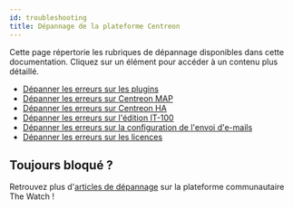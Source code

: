 ```yaml
---
id: troubleshooting
title: Dépannage de la plateforme Centreon
---
```


Cette page répertorie les rubriques de dépannage disponibles dans cette documentation. Cliquez sur un élément pour accéder à un contenu plus détaillé. 

* [Dépanner les erreurs sur les plugins](/pp/integrations/plugin-packs/getting-started/how-to-guides/troubleshooting-plugins)
* [Dépanner les erreurs sur Centreon MAP](../graph-views/troubleshooter.md)
* [Dépanner les erreurs sur Centreon HA](../administration/centreon-ha/troubleshooting-guide.md)
* [Dépanner les erreurs sur l'édition IT-100](../getting-started/it100.md#dépannage-de-la-solution-it-100)
* [Dépanner les erreurs sur la configuration de l'envoi d'e-mails](../administration/postfix.md#tester-et-diagnostiquer-postfix)
* [Dépanner les erreurs sur les licences](../administration/licenses.md#dépanner-les-erreurs-sur-les-licences)

## Toujours bloqué ?
Retrouvez plus d'[articles de dépannage](https://thewatch.centreon.com/troubleshooting-41) sur la plateforme communautaire The Watch !
